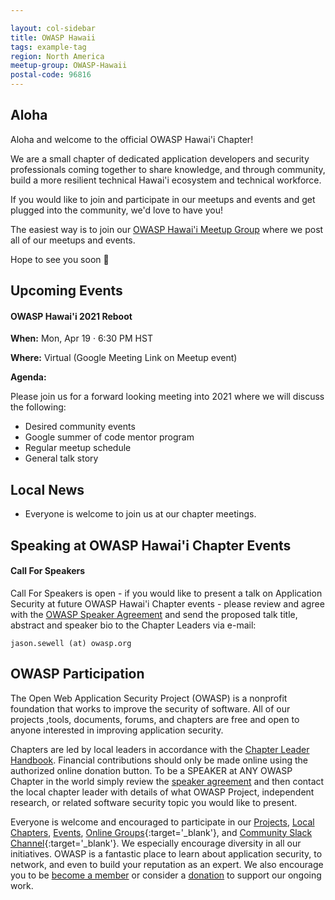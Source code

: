 ```yaml
---

layout: col-sidebar
title: OWASP Hawaii
tags: example-tag
region: North America
meetup-group: OWASP-Hawaii
postal-code: 96816
---
```


## Aloha
Aloha and welcome to the official OWASP Hawai'i Chapter!

We are a small chapter of dedicated application developers and security professionals coming together to share knowledge, and through community, build a more resilient technical Hawai'i ecosystem and technical workforce.

If you would like to join and participate in our meetups and events and get plugged into the community, we'd love to have you!

The easiest way is to join our [OWASP Hawai'i Meetup Group](https://www.meetup.com/OWASP-Hawaii/) where we post all of our meetups and events.

Hope to see you soon 🤙

## Upcoming Events

#### OWASP Hawai'i 2021 Reboot
**When:** Mon, Apr 19 · 6:30 PM HST

**Where:** Virtual (Google Meeting Link on Meetup event)

**Agenda:** 

Please join us for a forward looking meeting into 2021 where we will discuss the following:

* Desired community events
* Google summer of code mentor program
* Regular meetup schedule
* General talk story


## Local News
- Everyone is welcome to join us at our chapter meetings.

Speaking at OWASP Hawai'i Chapter Events
---------------------------------------

#### Call For Speakers

Call For Speakers is open - if you would like to present a talk on Application Security at future OWASP Hawai'i Chapter events - please review and agree with the [OWASP Speaker Agreement](https://owasp.org/www-policy/legal/speaker-agreement) and send the proposed talk title, abstract and speaker bio to the Chapter Leaders via e-mail:

`jason.sewell (at) owasp.org`

## OWASP Participation
The Open Web Application Security Project (OWASP) is a nonprofit foundation that works to improve the security of software. All of our projects ,tools, documents, forums, and chapters are free and open to anyone interested in improving application security. 

Chapters are led by local leaders in accordance with the [Chapter Leader Handbook](/www-policy/rules-of-procedure/chapter-handbook). Financial contributions should only be made online using the authorized online donation button. To be a SPEAKER at ANY OWASP Chapter in the world simply review the [speaker agreement](/www-policy/speaker-agreement) and then contact the local chapter leader with details of what OWASP Project, independent research, or related software security topic you would like to present.

Everyone is welcome and encouraged to participate in our [Projects](/projects), [Local Chapters](/chapters), [Events](/events), [Online Groups](https://groups.google.com/a/owasp.com/){:target='_blank'}, and [Community Slack Channel](https://owasp.slack.com/){:target='_blank'}. We especially encourage diversity in all our initiatives. OWASP is a fantastic place to learn about application security, to network, and even to build your reputation as an expert. We also encourage you to be [become a member](/membership) or consider a [donation](/donate) to support our ongoing work.


